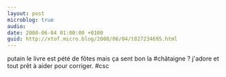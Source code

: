 ```yaml
---
layout: post
microblog: true
audio: 
date: 2008-06-04 01:00:00 +0100
guid: http://xtof.micro.blog/2008/06/04/t827234695.html
---
```

putain le livre est pété de fôtes mais ça sent bon la #châtaigne ? j'adore et tout prêt à aider pour corriger. #csc
